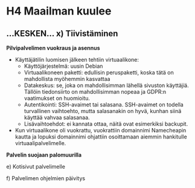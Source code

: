 # H4 Maailman kuulee

## ...KESKEN... x) Tiivistäminen

**Pilvipalvelimen vuokraus ja asennus**
- Käyttäjätilin luomisen jälkeen tehtiin virtuaalikone:
  - Käyttöjärjestelmä: uusin Debian
  - Virtuaalikoneen paketti: edullisin peruspaketti, koska tätä on mahdollista myöhemmin kasvattaa
  - Datakeskus: se, joka on mahdollisimman lähellä sivuston käyttäjiä. Tällöin tiedonsiirto on mahdollisimman nopeaa ja GDPR:n vaatimukset on huomioitu.
  - Autentikointi: SSH-avaimet tai salasana. SSH-avaimet on todella turvallinen vaihtoehto, mutta salasanakin on hyvä, kunhan siinä käyttää vahvaa salasanaa.
  - Lisävaihtoehdot: ei kannata ottaa, näitä ovat esimerkiksi backupit.
- Kun virtuaalikone oli vuokrattu, vuokrattiin domainnimi Namecheapin kautta ja lopuksi domainnimi ohjattiin osoittamaan aiemmin hankitulle virtuaalipalvelimelle.

**Palvelin suojaan palomuurilla**

e) Kotisivut palvelimelle


f) Palvelimen ohjelmien päivitys

